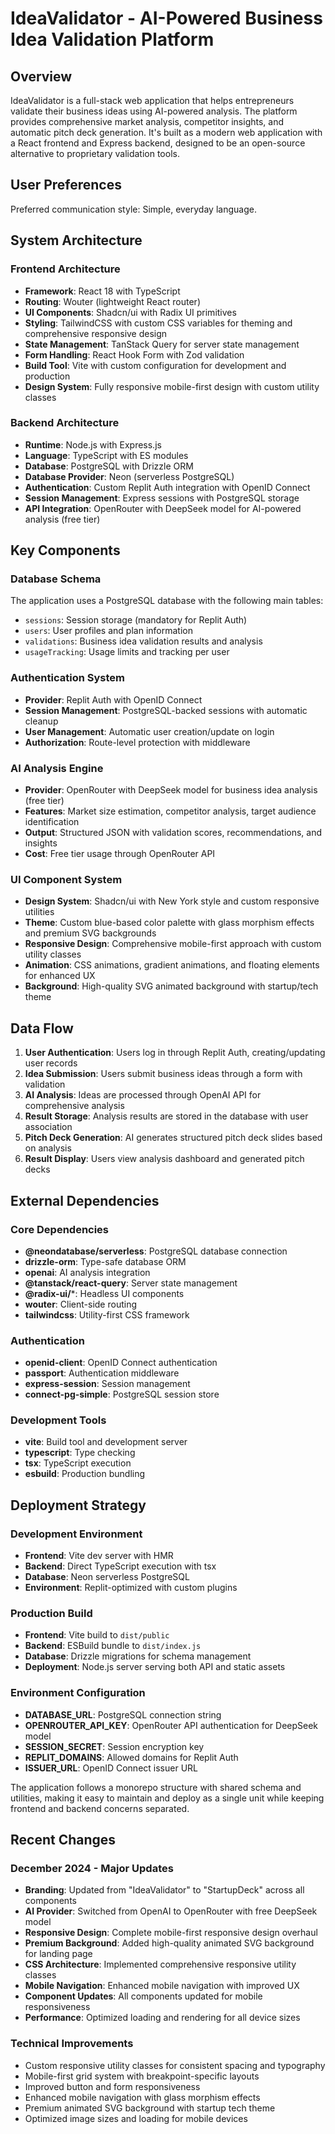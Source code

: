 # IdeaValidator - AI-Powered Business Idea Validation Platform

## Overview

IdeaValidator is a full-stack web application that helps entrepreneurs validate their business ideas using AI-powered analysis. The platform provides comprehensive market analysis, competitor insights, and automatic pitch deck generation. It's built as a modern web application with a React frontend and Express backend, designed to be an open-source alternative to proprietary validation tools.

## User Preferences

Preferred communication style: Simple, everyday language.

## System Architecture

### Frontend Architecture
- **Framework**: React 18 with TypeScript
- **Routing**: Wouter (lightweight React router)
- **UI Components**: Shadcn/ui with Radix UI primitives
- **Styling**: TailwindCSS with custom CSS variables for theming and comprehensive responsive design
- **State Management**: TanStack Query for server state management
- **Form Handling**: React Hook Form with Zod validation
- **Build Tool**: Vite with custom configuration for development and production
- **Design System**: Fully responsive mobile-first design with custom utility classes

### Backend Architecture
- **Runtime**: Node.js with Express.js
- **Language**: TypeScript with ES modules
- **Database**: PostgreSQL with Drizzle ORM
- **Database Provider**: Neon (serverless PostgreSQL)
- **Authentication**: Custom Replit Auth integration with OpenID Connect
- **Session Management**: Express sessions with PostgreSQL storage
- **API Integration**: OpenRouter with DeepSeek model for AI-powered analysis (free tier)

## Key Components

### Database Schema
The application uses a PostgreSQL database with the following main tables:
- `sessions`: Session storage (mandatory for Replit Auth)
- `users`: User profiles and plan information
- `validations`: Business idea validation results and analysis
- `usageTracking`: Usage limits and tracking per user

### Authentication System
- **Provider**: Replit Auth with OpenID Connect
- **Session Management**: PostgreSQL-backed sessions with automatic cleanup
- **User Management**: Automatic user creation/update on login
- **Authorization**: Route-level protection with middleware

### AI Analysis Engine
- **Provider**: OpenRouter with DeepSeek model for business idea analysis (free tier)
- **Features**: Market size estimation, competitor analysis, target audience identification
- **Output**: Structured JSON with validation scores, recommendations, and insights
- **Cost**: Free tier usage through OpenRouter API

### UI Component System
- **Design System**: Shadcn/ui with New York style and custom responsive utilities
- **Theme**: Custom blue-based color palette with glass morphism effects and premium SVG backgrounds
- **Responsive Design**: Comprehensive mobile-first approach with custom utility classes
- **Animation**: CSS animations, gradient animations, and floating elements for enhanced UX
- **Background**: High-quality SVG animated background with startup/tech theme

## Data Flow

1. **User Authentication**: Users log in through Replit Auth, creating/updating user records
2. **Idea Submission**: Users submit business ideas through a form with validation
3. **AI Analysis**: Ideas are processed through OpenAI API for comprehensive analysis
4. **Result Storage**: Analysis results are stored in the database with user association
5. **Pitch Deck Generation**: AI generates structured pitch deck slides based on analysis
6. **Result Display**: Users view analysis dashboard and generated pitch decks

## External Dependencies

### Core Dependencies
- **@neondatabase/serverless**: PostgreSQL database connection
- **drizzle-orm**: Type-safe database ORM
- **openai**: AI analysis integration
- **@tanstack/react-query**: Server state management
- **@radix-ui/***: Headless UI components
- **wouter**: Client-side routing
- **tailwindcss**: Utility-first CSS framework

### Authentication
- **openid-client**: OpenID Connect authentication
- **passport**: Authentication middleware
- **express-session**: Session management
- **connect-pg-simple**: PostgreSQL session store

### Development Tools
- **vite**: Build tool and development server
- **typescript**: Type checking
- **tsx**: TypeScript execution
- **esbuild**: Production bundling

## Deployment Strategy

### Development Environment
- **Frontend**: Vite dev server with HMR
- **Backend**: Direct TypeScript execution with tsx
- **Database**: Neon serverless PostgreSQL
- **Environment**: Replit-optimized with custom plugins

### Production Build
- **Frontend**: Vite build to `dist/public`
- **Backend**: ESBuild bundle to `dist/index.js`
- **Database**: Drizzle migrations for schema management
- **Deployment**: Node.js server serving both API and static assets

### Environment Configuration
- **DATABASE_URL**: PostgreSQL connection string
- **OPENROUTER_API_KEY**: OpenRouter API authentication for DeepSeek model
- **SESSION_SECRET**: Session encryption key
- **REPLIT_DOMAINS**: Allowed domains for Replit Auth
- **ISSUER_URL**: OpenID Connect issuer URL

The application follows a monorepo structure with shared schema and utilities, making it easy to maintain and deploy as a single unit while keeping frontend and backend concerns separated.

## Recent Changes

### December 2024 - Major Updates
- **Branding**: Updated from "IdeaValidator" to "StartupDeck" across all components
- **AI Provider**: Switched from OpenAI to OpenRouter with free DeepSeek model
- **Responsive Design**: Complete mobile-first responsive design overhaul
- **Premium Background**: Added high-quality animated SVG background for landing page
- **CSS Architecture**: Implemented comprehensive responsive utility classes
- **Mobile Navigation**: Enhanced mobile navigation with improved UX
- **Component Updates**: All components updated for mobile responsiveness
- **Performance**: Optimized loading and rendering for all device sizes

### Technical Improvements
- Custom responsive utility classes for consistent spacing and typography
- Mobile-first grid system with breakpoint-specific layouts
- Improved button and form responsiveness
- Enhanced mobile navigation with glass morphism effects
- Premium animated SVG background with startup tech theme
- Optimized image sizes and loading for mobile devices